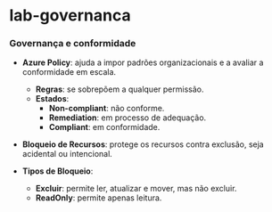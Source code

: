 # lab-governanca

### Governança e conformidade

* **Azure Policy**: ajuda a impor padrões organizacionais e a avaliar a conformidade em escala.
	- **Regras**: se sobrepõem a qualquer permissão.
	- **Estados**:
		- **Non-compliant**: não conforme.
		- **Remediation**: em processo de adequação.
		- **Compliant**: em conformidade.

* **Bloqueio de Recursos**: protege os recursos contra exclusão, seja acidental ou intencional.

* **Tipos de Bloqueio**:
	- **Excluir**: permite ler, atualizar e mover, mas não excluir.
	- **ReadOnly**: permite apenas leitura.
